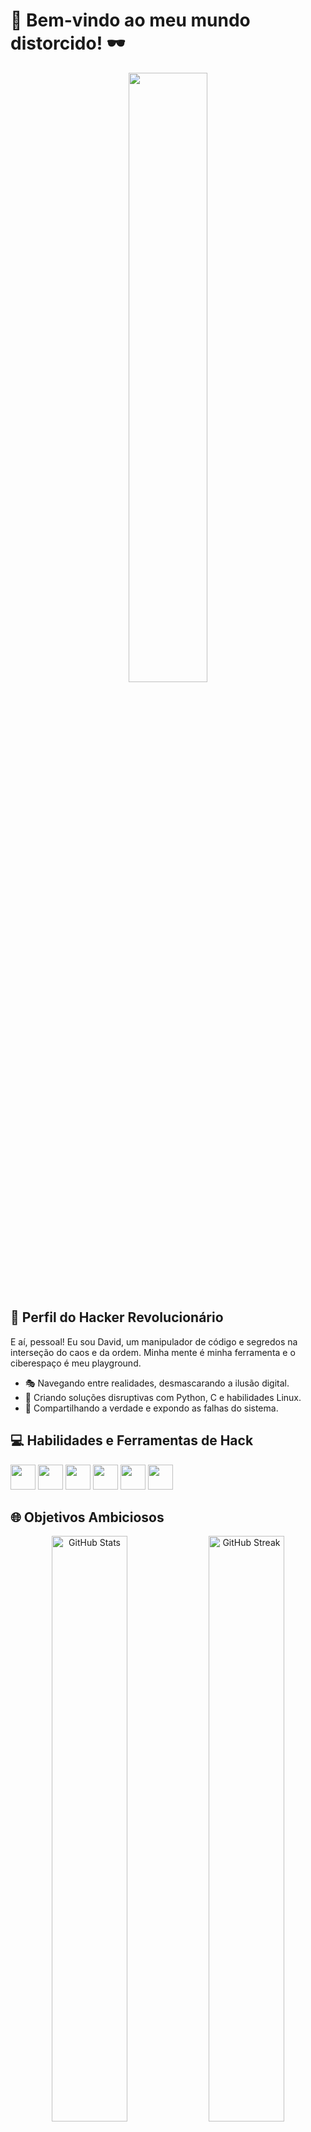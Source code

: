# 🎥 Bem-vindo ao meu mundo distorcido! 🕶️

<div align="center">
  <img width="50%" src="https://media.discordapp.net/attachments/1002426335597166615/1141810069860782240/growling-wolf-terror-oodtbncbyq73fyux.gif">
</div>

## 🎩 Perfil do Hacker Revolucionário

E aí, pessoal! Eu sou David, um manipulador de código e segredos na interseção do caos e da ordem. Minha mente é minha ferramenta e o ciberespaço é meu playground.

- 🎭 Navegando entre realidades, desmascarando a ilusão digital.
- 🎯 Criando soluções disruptivas com Python, C e habilidades Linux.
- 📣 Compartilhando a verdade e expondo as falhas do sistema.

## 💻 Habilidades e Ferramentas de Hack

<code><img height="40" width="40" src="https://cdn.jsdelivr.net/gh/devicons/devicon/icons/python/python-original.svg"></code>
<code><img height="40" width="40" src="https://cdn.jsdelivr.net/gh/devicons/devicon/icons/c/c-original.svg"></code>
<code><img height="40" width="40" src="https://cdn.jsdelivr.net/gh/devicons/devicon/icons/linux/linux-original.svg"></code>
<code><img height="40" width="40" src="https://cdn.jsdelivr.net/gh/devicons/devicon/icons/php/php-original.svg"></code>
<code><img height="40" width="40" src="https://cdn.jsdelivr.net/gh/devicons/devicon/icons/html5/html5-original.svg"></code>
<code><img height="40" width="40" src="https://cdn.jsdelivr.net/gh/devicons/devicon/icons/css3/css3-original.svg"></code>

## 🌐 Objetivos Ambiciosos

<div align="center">
  <img src="https://github-readme-stats.vercel.app/api?username=DavidElliot&theme=radical&title_color=ff3068" alt="GitHub Stats" width="49%" />
  <img src="http://github-readme-streak-stats.herokuapp.com/?user=DavidElliot&theme=radical&date_format=M%20j%5B%2C%20Y%5D&ring=ff3068&fire=ff3068&sideNums=ff3068" alt="GitHub Streak" width="49%" />
</div>

## 🕵️‍♂️ Linguagens Decodificadas

<div align="center">
  <img src="https://github-readme-stats.vercel.app/api/top-langs/?username=DavidElliot&layout=compact&langs_count=5&theme=radical" alt="Most Used Languages" />
</div>

## ⚙️ "Na cacofonia digital, sou a voz sussurrante que revela a verdade nas entranhas do sistema." 🌌

![GIF](https://media.discordapp.net/attachments/1002426335597166615/1141810069860782240/growling-wolf-terror-oodtbncbyq73fyux.gif)
